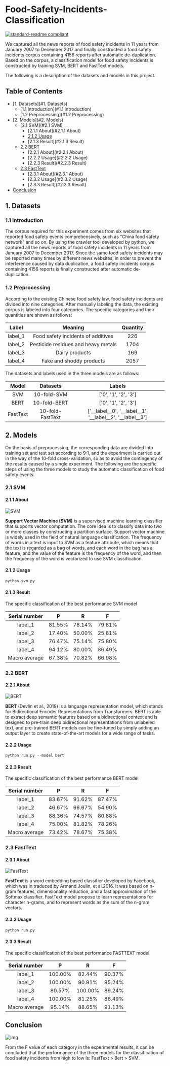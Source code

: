 

# Food-Safety-Incidents-Classification

[![standard-readme compliant](https://img.shields.io/badge/Food%20Safety%20Incidents-Classification-brightgreen.svg?style=flat)](https://github.com/LeoWang91/Food-Safety-Incidents-Classification)

We captured all the news reports of food safety incidents in 11 years from January 2007 to December 2017 and finally constructed a food safety incidents corpus containing 4156 reports after automatic de-duplication. Based on the corpus, a classification model for food safety incidents is constructed by training SVM,  BERT and FastText models.

The following is a description of the datasets and models in this project.


## Table of Contents

- [1. Datasets](#1. Datasets)
  - [1.1 Introduction](#1.1 Introduction)
  - [1.2 Preprocessing](#1.2 Preprocessing)
- [2. Models](#2. Models)
  - [2.1 SVM](#2.1 SVM)
    - [2.1.1 About](#2.1.1 About)
    - [2.1.2 Usage](#2.1.2Usage)
    - [2.1.3 Result](#2.1.3 Result)
  - [2.2 BERT](#BERT)
    - [2.2.1 About](#2.2.1 About)
    - [2.2.2 Usage](#2.2.2 Usage)
    - [2.2.3 Result](#2.2.3 Result)
  - [2.3 FastText](#FastText)
    - [2.3.1 About](#2.3.1 About)
    - [2.3.2 Usage](#2.3.2 Usage)
    - [2.3.3 Result](#2.3.3 Result)
- [Conclusion](#Conclusion)

## 1. Datasets

### 1.1 Introduction

The corpus required for this experiment comes from six websites that reported food safety events comprehensively, such as "China food safety network" and so on. By using the crawler tool developed by python, we captured all the news reports of food safety incidents in 11 years from January 2007 to December 2017. Since the same food safety incidents may be reported many times by different news websites, in order to prevent the interference caused by data duplication, a food safety incidents corpus containing 4156 reports is finally constructed after automatic de-duplication. 

### 1.2 Preprocessing

According to the existing Chinese food safety law, food safety incidents are divided into nine categories. After manually labeling the data, the existing corpus is labeled into four categories. The specific categories and their quantities are shown as follows:

|  Label  |               Meaning                | Quantity |
| :-----: | :----------------------------------: | :------: |
| label_1 | Food  safety incidents of additives  |   226    |
| label_2 | Pesticide  residues and heavy metals |   1704   |
| label_3 |            Dairy products            |   169    |
| label_4 |      Fake  and shoddy products       |   2057   |

The datasets and labels used in the three models are as follows:

|  Model   |       Datasets      |                          Labels                          |
| :------: | :--------------: | :------------------------------------------------------: |
|   SVM    |   10-fold-SVM    |                   ['0', '1', '2', '3']                   |
|   BERT   |   10-fold-BERT   |                   ['0', '1', '2', '3']                   |
| FastText | 10-fold-FastText | ['__label__0', '__label__1', '__label__2', '__label__3'] |

## 2. Models

On the basis of preprocessing, the corresponding data are divided into training set and test set according to 9:1, and the experiment is carried out in the way of the 10-fold cross-validation, so as to avoid the contingency of the results caused by a single experiment. The following are the specific steps of using the three models to study the automatic classification of food safety events.

### 2.1 SVM

#### 2.1.1 About

![SVM](H:\Food_Safety_Incidents\Models\SVM\SVM.png)

**Support Vector Machine (SVM)** is a supervised machine learning classifier that supports vector computation. The core idea is to classify data into two or more classes by constructing a partition surface. Support vector machine is widely used in the field of natural language classification. The frequency of words in a text is input to SVM as a feature attribute, which means that the text is regarded as a bag of words, and each word in the bag has a feature, and the value of the feature is the frequency of the word, and then the frequency of the word is vectorized to use SVM classification.

#### 2.1.2 Usage

```python
python svm.py
```

#### 2.1.3 Result

The specific classification of the best performance SVM model 

| Serial number |   P    |   R    |   F    |
| :-----------: | :----: | :----: | :----: |
|    label_1    | 81.55% | 78.14% | 79.81% |
|    label_2    | 17.40% | 50.00% | 25.81% |
|    label_3    | 76.47% | 75.14% | 75.80% |
|    label_4    | 94.12% | 80.00% | 86.49% |
| Macro average | 67.38% | 70.82% | 66.98% |



### 2.2 BERT

#### 2.2.1 About

![BERT](H:\Food_Safety_Incidents\Models\BERT\BERT.png)

**BERT** (Devlin et al., 2019) is a language representation model, which stands for Bidirectional Encoder Representations from Transformers. BERT is able to extract deep semantic features based on a bidirectional context and is designed to pre-train deep bidirectional representations from unlabeled text, and pre-trained BERT models can be fine-tuned by simply adding an output layer to create state-of-the-art models for a wide range of tasks.

#### 2.2.2 Usage

```python
python run.py --model bert
```

#### 2.2.3 Result

The specific classification of the best performance BERT model 

| Serial number |   P    |   R    |   F    |
| :-----------: | :----: | :----: | :----: |
|    label_1    | 83.67% | 91.62% | 87.47% |
|    label_2    | 46.67% | 66.67% | 54.90% |
|    label_3    | 88.36% | 74.57% | 80.88% |
|    label_4    | 75.00% | 81.82% | 78.26% |
| Macro average | 73.42% | 78.67% | 75.38% |

### 2.3 FastText

#### 2.3.1 About

![FastText](H:\Food_Safety_Incidents\Models\FastText\FastText.png)

**FastText** is a word embedding based classifier developed by Facebook, which was in traduced by Armand Joulin, et al.2016. It was based on n-gram features, dimensionality reduction, and a fast approximation of the Softmax classifier. FastText model propose to learn representations for character n-grams, and to represent words as the sum of the n-gram vectors. 

#### 2.3.2 Usage

```python
python run.py
```

#### 2.3.3 Result

The specific classification of the best performance FASTTEXT model 

| Serial number |    P    |    R    |   F    |
| :-----------: | :-----: | :-----: | :----: |
|    label_1    | 100.00% | 82.44%  | 90.37% |
|    label_2    | 100.00% | 90.91%  | 95.24% |
|    label_3    | 80.57%  | 100.00% | 89.24% |
|    label_4    | 100.00% | 81.25%  | 86.49% |
| Macro average | 95.14%  | 88.65%  | 91.13% |

## Conclusion

![img](file:///C:/Users/ADMINI~1/AppData/Local/Temp/msohtmlclip1/01/clip_image002.gif)

From the F value of each category in the experimental results, it can be concluded that the performance of the three models for the classification of food safety incidents from high to low is: FastText > Bert > SVM.


